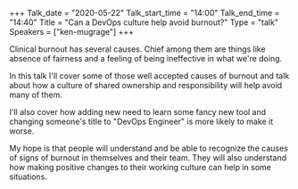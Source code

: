 +++
Talk_date = "2020-05-22"
Talk_start_time = "14:00"
Talk_end_time = "14:40"
Title = "Can a DevOps culture help avoid burnout?"
Type = "talk"
Speakers = ["ken-mugrage"]
+++

Clinical burnout has several causes. Chief among them are things like absence of fairness and a feeling of being ineffective in what we're doing.

In this talk I'll cover some of those well accepted causes of burnout and talk about how a culture of shared ownership and responsibility will help avoid many of them.

I'll also cover how adding new need to learn some fancy new tool and changing someone's title to "DevOps Engineer" is more likely to make it worse.

My hope is that people will understand and be able to recognize the causes of signs of burnout in themselves and their team. They will also understand how making positive changes to their working culture can help in some situations.